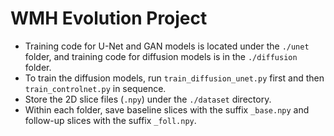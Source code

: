 # WMH Evolution Project

- Training code for U-Net and GAN models is located under the `./unet` folder, and training code for diffusion models is in the `./diffusion` folder.  
- To train the diffusion models, run `train_diffusion_unet.py` first and then `train_controlnet.py` in sequence.  
- Store the 2D slice files (`.npy`) under the `./dataset` directory. 
- Within each folder, save baseline slices with the suffix `_base.npy` and follow-up slices with the suffix `_foll.npy`.
